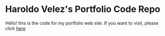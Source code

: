 # Haroldo Velez's Portfolio Code Repo

Hello! this is the code for my portfolio web site. If you want to visit, please click [here](haroldov.github.io)


